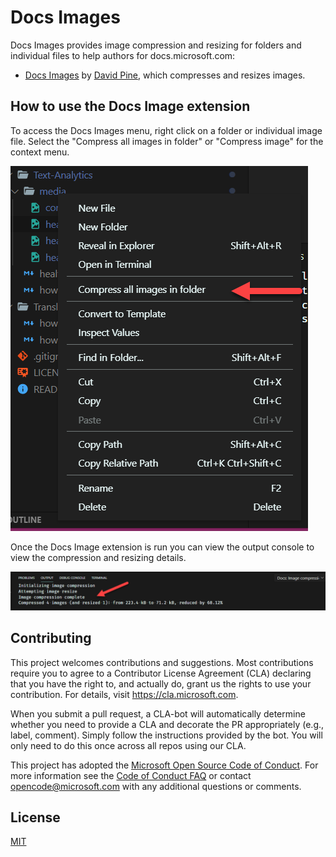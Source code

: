 # Docs Images

Docs Images provides image compression and resizing for folders and individual files to help authors for docs.microsoft.com:

* [Docs Images](https://marketplace.visualstudio.com/items?itemName=docsmsft.docs-images) by [David Pine](https://github.com/IEvangelist), which compresses and resizes images.

## How to use the Docs Image extension

To access the Docs Images menu, right click on a folder or individual image file. Select the "Compress all images in folder" or "Compress image" for the context menu.

![docs image context menu](images/right-click-image-compression.png)

Once the Docs Image extension is run you can view the output console to view the compression and resizing details.

![docs image output](images/image-compressed.png)

## Contributing

This project welcomes contributions and suggestions.  Most contributions require you to agree to a
Contributor License Agreement (CLA) declaring that you have the right to, and actually do, grant us
the rights to use your contribution. For details, visit https://cla.microsoft.com.

When you submit a pull request, a CLA-bot will automatically determine whether you need to provide
a CLA and decorate the PR appropriately (e.g., label, comment). Simply follow the instructions
provided by the bot. You will only need to do this once across all repos using our CLA.

This project has adopted the [Microsoft Open Source Code of Conduct](https://opensource.microsoft.com/codeofconduct/).
For more information see the [Code of Conduct FAQ](https://opensource.microsoft.com/codeofconduct/faq/) or
contact [opencode@microsoft.com](mailto:opencode@microsoft.com) with any additional questions or comments.

## License

[MIT](LICENSE)
